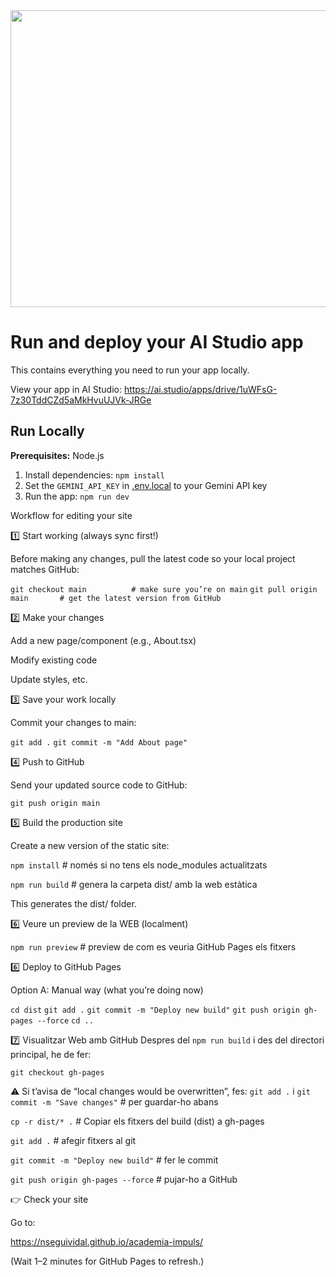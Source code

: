 <div align="center">
<img width="1200" height="475" alt="GHBanner" src="https://github.com/user-attachments/assets/0aa67016-6eaf-458a-adb2-6e31a0763ed6" />
</div>

# Run and deploy your AI Studio app

This contains everything you need to run your app locally.

View your app in AI Studio: https://ai.studio/apps/drive/1uWFsG-7z30TddCZd5aMkHvuUJVk-JRGe

## Run Locally

**Prerequisites:**  Node.js


1. Install dependencies:
   `npm install`
2. Set the `GEMINI_API_KEY` in [.env.local](.env.local) to your Gemini API key
3. Run the app:
   `npm run dev`




Workflow for editing your site

1️⃣ Start working (always sync first!)

Before making any changes, pull the latest code so your local project matches GitHub:

`git checkout main          # make sure you’re on main`
`git pull origin main       # get the latest version from GitHub`

2️⃣ Make your changes

Add a new page/component (e.g., About.tsx)

Modify existing code

Update styles, etc.

3️⃣ Save your work locally

Commit your changes to main:

`git add .`
`git commit -m "Add About page"`

4️⃣ Push to GitHub

Send your updated source code to GitHub:

`git push origin main`

5️⃣ Build the production site

Create a new version of the static site:

`npm install`      # només si no tens els node_modules actualitzats

`npm run build`   # genera la carpeta dist/ amb la web estàtica

This generates the dist/ folder.

6️⃣ Veure un preview de la WEB (localment)

`npm run preview` # preview de com es veuria GitHub Pages els fitxers 


6️⃣ Deploy to GitHub Pages

Option A: Manual way (what you’re doing now)

`cd dist`
`git add .`
`git commit -m "Deploy new build"`
`git push origin gh-pages --force`
`cd ..`

7️⃣ Visualitzar Web amb GitHub
Despres del `npm run build` i des del directori principal, he de fer:

 `git checkout gh-pages`

⚠️ Si t’avisa de “local changes would be overwritten”, fes: `git add .` i `git commit -m "Save changes"`  # per guardar-ho abans
 
 `cp -r dist/* .`  # Copiar els fitxers del build (dist) a gh-pages

 `git add .`  # afegir fitxers al git

 `git commit -m "Deploy new build"`  # fer le commit

 `git push origin gh-pages --force`  # pujar-ho a GitHub



👉 Check your site

Go to:

https://nseguividal.github.io/academia-impuls/


(Wait 1–2 minutes for GitHub Pages to refresh.)
